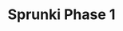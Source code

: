 ---
slug: sprunki-phase-1-2009
title: Sprunki Phase 1
description: "Sprunki Phase 1 is an exciting online game. Play for free directly in your browser!"
icon: /images/popular_mods/Sprunki Phase 1.png
url: https://wowtbc.net/sprunkin/phase1/index.html
previewImage: /images/popular_mods/Sprunki Phase 1.png
type: popular mods

# SEO配置
seo:
  title: "Sprunki Phase 1 - Play Free Online Game | Fun Browser Games"
  description: "Sprunki Phase 1 - Play this fun online game for free in your browser. No download required!"
  ogImage: "/images/popular_mods/Sprunki Phase 1.png"
  keywords: "sprunki-phase-1-2009, online game, browser game, free game, popular mods game, play online"

videoUrls:
  - https://www.youtube.com/embed/example1
  - https://www.youtube.com/embed/example2

whyPlay:
  title: "Why Play Sprunki Phase 1?"
  items:
    - "Immersive Gameplay: Sprunki Phase 1 offers an engaging and immersive gaming experience that will keep you entertained for hours"
    - "Challenging Levels: Test your skills with increasingly difficult challenges and obstacles"
    - "Beautiful Graphics: Enjoy stunning visuals and smooth animations that bring the game world to life"
    - "Regular Updates: New content and features are added regularly to keep the game fresh and exciting"
    - "Free to Play: Experience all the fun without spending a penny"
    - "Community Features: Connect with other players, share strategies, and compete for high scores"
    - "Cross-Platform: Play on any device with a web browser, no downloads required"

features:
  title: "Key Features of Sprunki Phase 1"
  image: "/images/popular_mods/Sprunki Phase 1.png"
  items:
    - "Intuitive Controls: Easy to learn controls make Sprunki Phase 1 accessible for players of all skill levels"
    - "Multiple Game Modes: Enjoy various gameplay options that provide different challenges and experiences"
    - "Character Customization: Personalize your gaming experience with unique characters and items"
    - "Achievement System: Complete special tasks to earn rewards and recognition"
    - "Leaderboards: Compete with players worldwide and see who can achieve the highest scores"

characteristics:
  title: "Game Characteristics"
  image: "/images/popular_mods/Sprunki Phase 1.png"
  items:
    - "Genre: Popular mods game with elements of strategy and skill"
    - "Difficulty: Suitable for both casual gamers and those seeking a challenge"
    - "Play Time: Quick sessions or extended gameplay, depending on your preference"
    - "Art Style: Vibrant and engaging visuals that enhance the gaming experience"
    - "Sound Design: Immersive audio that complements the gameplay perfectly"

info: "Sprunki Phase 1 is an exciting online game that offers players a unique and engaging gaming experience. With its intuitive controls, stunning visuals, and challenging gameplay, Sprunki Phase 1 provides hours of entertainment for players of all ages and skill levels. Whether you're looking for a quick gaming session during a break or an extended play session, Sprunki Phase 1 delivers an immersive experience that will keep you coming back for more. The game features multiple levels of increasing difficulty, ensuring that players are constantly challenged as they progress. With regular updates adding new content and features, Sprunki Phase 1 remains fresh and exciting, providing endless entertainment options for its growing community of players."

howToPlayIntro: "Welcome to Sprunki Phase 1! This guide will walk you through the basics and help you master the game. Whether you're a beginner or looking to improve your skills, these tips and instructions will enhance your gaming experience."

howToPlaySteps:
  - title: "Getting Started"
    description: "Begin your Sprunki Phase 1 adventure by familiarizing yourself with the controls. Use your keyboard or mouse to navigate through the game interface. The tutorial will guide you through the basic mechanics and help you understand the objectives."
  - title: "Understanding the Objectives"
    description: "In Sprunki Phase 1, your main goal is to progress through levels by completing specific objectives. Each level presents unique challenges that require different strategies and approaches."
  - title: "Mastering the Controls"
    description: "Practice using the controls to improve your precision and reaction time. Sprunki Phase 1 requires quick reflexes and strategic thinking to overcome obstacles and defeat opponents."
  - title: "Utilizing Power-ups"
    description: "Collect power-ups throughout the game to enhance your abilities and overcome difficult challenges. Each power-up offers unique advantages that can be crucial for success."
  - title: "Developing Strategies"
    description: "As you progress in Sprunki Phase 1, develop effective strategies for different scenarios. Analyze patterns, anticipate challenges, and adapt your approach to maximize your performance."

faq:
  title: "Frequently Asked Questions about Sprunki Phase 1"
  items:
    - question: "Is Sprunki Phase 1 free to play?"
      answer: "Yes, Sprunki Phase 1 is completely free to play directly in your web browser. No downloads or purchases are required to enjoy the full game experience."
    - question: "Can I play Sprunki Phase 1 on mobile devices?"
      answer: "Yes, Sprunki Phase 1 is optimized for both desktop and mobile play. You can enjoy the game on any device with a web browser and internet connection."
    - question: "Are there any in-game purchases?"
      answer: "While Sprunki Phase 1 is free to play, there may be optional in-game purchases available for cosmetic items or additional features that don't affect core gameplay."
    - question: "How often is Sprunki Phase 1 updated?"
      answer: "The developers regularly update Sprunki Phase 1 with new content, features, and improvements based on player feedback and game performance."
    - question: "Can I play Sprunki Phase 1 offline?"
      answer: "Currently, Sprunki Phase 1 requires an internet connection to play as it's a browser-based online game."
    - question: "Is Sprunki Phase 1 suitable for children?"
      answer: "Yes, Sprunki Phase 1 is designed to be family-friendly and suitable for players of all ages."
    - question: "How do I report bugs or issues?"
      answer: "If you encounter any problems while playing Sprunki Phase 1, you can report them through the game's support page or contact the developers directly through their website."
    - question: "Still Have Questions?"
      answer: "If you have additional questions about Sprunki Phase 1 that aren't covered in this FAQ, please visit our support center or contact our customer service team for assistance."
---